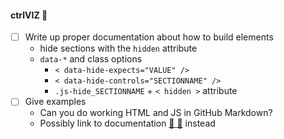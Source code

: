 #### ctrlVIZ :see_no_evil:

-   [ ] Write up proper documentation about how to build elements
    -   hide sections with the `hidden` attribute
    -   `data-*` and class options
        -   `< data-hide-expects="VALUE" />`
        -   `< data-hide-controls="SECTIONNAME" />`
        -   `.js-hide_SECTIONNAME` + `< hidden >` attribute
-   [ ] Give examples
    -   Can you do working HTML and JS in GitHub Markdown?
    -   Possibly link to documentation [:link: :book:](https://dev.excelerondesigns.com) instead
